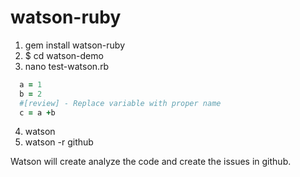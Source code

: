 watson-ruby
===========

1. gem install watson-ruby
2. $ cd watson-demo
3. nano test-watson.rb

  ```ruby
    a = 1
    b = 2
    #[review] - Replace variable with proper name 
    c = a +b
  
  ```
4. watson 
5. watson -r github

Watson will create analyze the code and create the issues in github.

